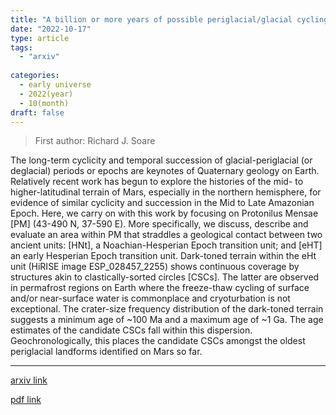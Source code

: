 ```yaml
---
title: "A billion or more years of possible periglacial/glacial cycling in Protonilus Mensae, Mars"
date: "2022-10-17"
type: article
tags:
  - "arxiv"
  
categories:
  - early universe
  - 2022(year)
  - 10(month)
draft: false
---
```

> First author: Richard J. Soare

 The long-term cyclicity and temporal succession of glacial-periglacial (or
deglacial) periods or epochs are keynotes of Quaternary geology on Earth.
Relatively recent work has begun to explore the histories of the mid- to
higher-latitudinal terrain of Mars, especially in the northern hemisphere, for
evidence of similar cyclicity and succession in the Mid to Late Amazonian
Epoch. Here, we carry on with this work by focusing on Protonilus Mensae [PM]
(43-490 N, 37-590 E). More specifically, we discuss, describe and evaluate an
area within PM that straddles a geological contact between two ancient units:
[HNt], a Noachian-Hesperian Epoch transition unit; and [eHT] an early Hesperian
Epoch transition unit. Dark-toned terrain within the eHt unit (HiRISE image
ESP_028457_2255) shows continuous coverage by structures akin to
clastically-sorted circles [CSCs]. The latter are observed in permafrost
regions on Earth where the freeze-thaw cycling of surface and/or near-surface
water is commonplace and cryoturbation is not exceptional. The crater-size
frequency distribution of the dark-toned terrain suggests a minimum age of ~100
Ma and a maximum age of ~1 Ga. The age estimates of the candidate CSCs fall
within this dispersion. Geochronologically, this places the candidate CSCs
amongst the oldest periglacial landforms identified on Mars so far.

---
[arxiv link](http://arxiv.org/abs/2210.09124v1)

[pdf link](http://arxiv.org/pdf/2210.09124v1)